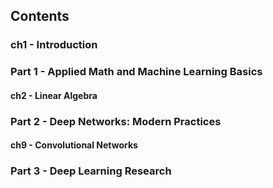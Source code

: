 ## Contents
### ch1 - Introduction

### Part 1 - Applied Math and Machine Learning Basics
#### ch2 - Linear Algebra


### Part 2 - Deep Networks: Modern Practices
#### ch9 - Convolutional Networks
### Part 3 - Deep Learning Research